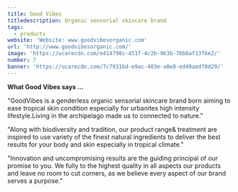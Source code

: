 ```yaml
---
title: Good Vibes
titledescription: Organic sensorial skincare brand
tags:
  - products
website: 'Website: www.goodvibesorganic.com'
url: 'http://www.goodvibesorganic.com/'
image: 'https://ucarecdn.com/e414798c-451f-4c2b-963b-7bb6af13f6e2/'
number: 7
banner: 'https://ucarecdn.com/7c79316d-e9ac-403e-a0e8-ed49aedf0d29/'
---
```

**What Good Vibes says ...**

"GoodVibes is a genderless organic sensorial skincare brand born aiming to ease tropical skin condition especially for urbanites high intensity lifestyle.Living in the archipelago made us to connected to nature."

"Along with biodiversity and tradition, our product range& treatment are inspired to use variety of the finest natural ingredients to deliver the best results for your body and skin especially in tropical climate."

"Innovation and uncompromising results are the guiding principal of our promise to you. We fully to the highest quality in all aspects our products and leave no room to cut corners, as we believe every aspect of our brand serves a purpose."
